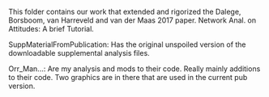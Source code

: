 This folder contains our work that extended and rigorized the Dalege, Borsboom, van Harreveld and van der Maas 2017 paper. Network Anal. on Attitudes: A brief Tutorial.

SuppMaterialFromPublication:
    Has the original unspoiled version of the downloadable supplemental
    analysis files.

Orr_Man...:
   Are my analysis and mods to their code. Really mainly additions to their
   code.  Two graphics are in there that are used in the current pub version.